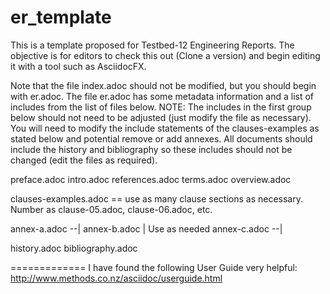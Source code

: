 # er_template
This is a template proposed for Testbed-12 Engineering Reports.  The objective is for editors to check this out (Clone a version) and begin editing it with a tool such as AsciidocFX.

Note that the file index.adoc should not be modified, but you should begin with er.adoc.  The file er.adoc has some metadata information and a list of includes from the list of files below.  NOTE:  The includes in the first group below should not need to be adjusted (just modify the file as necessary).  You will need to modify the include statements of the clauses-examples as stated below and potential remove or add annexes.  All documents should include the history and bibliography so these includes should not be changed (edit the files as required).


preface.adoc
intro.adoc
references.adoc
terms.adoc
overview.adoc

clauses-examples.adoc  == use as many clause sections as necessary.  Number as clause-05.adoc, clause-06.adoc, etc.

annex-a.adoc  --|
annex-b.adoc    | Use as needed
annex-c.adoc  --|

history.adoc
bibliography.adoc

=============
I have found the following User Guide very helpful:  http://www.methods.co.nz/asciidoc/userguide.html

